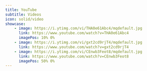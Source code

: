```yaml
---
title: YouTube
subtitle: Videos
icon: solid/video
showcase:
    - image: https://i.ytimg.com/vi/THA0e61Abc4/mqdefault.jpg
      link: https://www.youtube.com/watch?v=THA0e61Abc4
      imagePos: 10% 0%
    - image: https://i.ytimg.com/vi/gxt2cd9rjT4/mqdefault.jpg
      link: https://www.youtube.com/watch?v=gxt2cd9rjT4
    - image: https://i.ytimg.com/vi/CEnwb3Feot8/mqdefault.jpg
      link: https://www.youtube.com/watch?v=CEnwb3Feot8
      imagePos: 50% 0%
---
```


